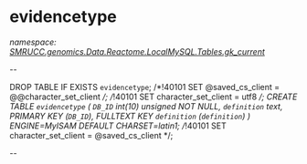 ﻿# evidencetype
_namespace: [SMRUCC.genomics.Data.Reactome.LocalMySQL.Tables.gk_current](./index.md)_

--
 
 DROP TABLE IF EXISTS `evidencetype`;
 /*!40101 SET @saved_cs_client = @@character_set_client */;
 /*!40101 SET character_set_client = utf8 */;
 CREATE TABLE `evidencetype` (
 `DB_ID` int(10) unsigned NOT NULL,
 `definition` text,
 PRIMARY KEY (`DB_ID`),
 FULLTEXT KEY `definition` (`definition`)
 ) ENGINE=MyISAM DEFAULT CHARSET=latin1;
 /*!40101 SET character_set_client = @saved_cs_client */;
 
 --




